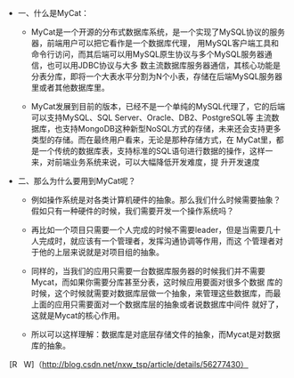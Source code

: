 * 一、什么是MyCat： 

  *  MyCat是一个开源的分布式数据库系统，是一个实现了MySQL协议的服务器，前端用户可以把它看作是一个数据库代理，
用MySQL客户端工具和命令行访问，而其后端可以用MySQL原生协议与多个MySQL服务器通信，也可以用JDBC协议与大多
数主流数据库服务器通信，其核心功能是分表分库，即将一个大表水平分割为N个小表，存储在后端MySQL服务器里或者其他数据库里。

  *  MyCat发展到目前的版本，已经不是一个单纯的MySQL代理了，它的后端可以支持MySQL、SQL Server、Oracle、DB2、PostgreSQL等
主流数据库，也支持MongoDB这种新型NoSQL方式的存储，未来还会支持更多类型的存储。而在最终用户看来，无论是那种存储方式，在
MyCat里，都是一个传统的数据库表，支持标准的SQL语句进行数据的操作，这样一来，对前端业务系统来说，可以大幅降低开发难度，提
升开发速度

* 二、那么为什么要用到MyCat呢？

   *  例如操作系统是对各类计算机硬件的抽象。那么我们什么时候需要抽象？假如只有一种硬件的时候，我们需要开发一个操作系统吗？ 

   *  再比如一个项目只需要一个人完成的时候不需要leader，但是当需要几十人完成时，就应该有一个管理者，发挥沟通协调等作用，而这
个管理者对于他的上层来说就是对项目组的抽象。 

   *  同样的，当我们的应用只需要一台数据库服务器的时候我们并不需要Mycat，而如果你需要分库甚至分表，这时候应用要面对很多个数据
库的时候，这个时候就需要对数据库层做一个抽象，来管理这些数据库，而最上面的应用只需要面对一个数据库层的抽象或者说数据库中间件
就好了，这就是Mycat的核心作用。 
  
   *  所以可以这样理解：数据库是对底层存储文件的抽象，而Mycat是对数据库的抽象。 
   
   [R    W]（http://blog.csdn.net/nxw_tsp/article/details/56277430）

